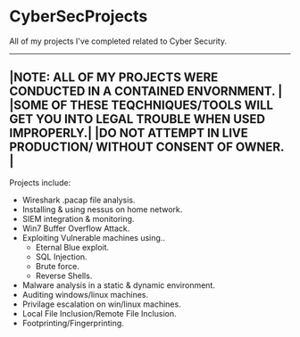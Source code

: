 # CyberSecProjects
All of my projects I've completed related to Cyber Security.

---------------------------------------------------------------------------------------
|NOTE: ALL OF MY PROJECTS WERE CONDUCTED IN A CONTAINED ENVORNMENT.                   |
|SOME OF THESE TEQCHNIQUES/TOOLS WILL GET YOU INTO LEGAL TROUBLE WHEN USED IMPROPERLY.|
|DO NOT ATTEMPT IN LIVE PRODUCTION/ WITHOUT CONSENT OF OWNER.                         |
---------------------------------------------------------------------------------------

Projects include: 
- Wireshark .pacap file analysis. 
- Installing & using nessus on home network.
- SIEM integration & monitoring. 
- Win7 Buffer Overflow Attack.
- Exploiting Vulnerable machines using..
    - Eternal Blue exploit. 
    - SQL Injection. 
    - Brute force. 
    - Reverse Shells. 
- Malware analysis in a static & dynamic environment. 
- Auditing windows/linux machines. 
- Privilage escalation on win/linux machines. 
- Local File Inclusion/Remote File Inclusion. 
- Footprinting/Fingerprinting.
